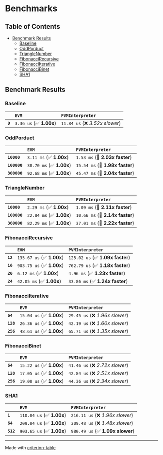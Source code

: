 # Benchmarks

## Table of Contents

- [Benchmark Results](#benchmark-results)
    - [Baseline](#baseline)
    - [OddPorduct](#oddporduct)
    - [TriangleNumber](#trianglenumber)
    - [FibonacciRecursive](#fibonaccirecursive)
    - [FibonacciIterative](#fibonacciiterative)
    - [FibonacciBinet](#fibonaccibinet)
    - [SHA1](#sha1)

## Benchmark Results

### Baseline

|         | `EVM`                   | `PVMInterpreter`                 |
|:--------|:------------------------|:-------------------------------- |
| **`0`** | `3.36 us` (✅ **1.00x**) | `11.84 us` (❌ *3.52x slower*)    |

### OddPorduct

|              | `EVM`                    | `PVMInterpreter`                 |
|:-------------|:-------------------------|:-------------------------------- |
| **`10000`**  | `3.11 ms` (✅ **1.00x**)  | `1.53 ms` (🚀 **2.03x faster**)   |
| **`100000`** | `30.70 ms` (✅ **1.00x**) | `15.54 ms` (🚀 **1.98x faster**)  |
| **`300000`** | `92.68 ms` (✅ **1.00x**) | `45.47 ms` (🚀 **2.04x faster**)  |

### TriangleNumber

|              | `EVM`                    | `PVMInterpreter`                 |
|:-------------|:-------------------------|:-------------------------------- |
| **`10000`**  | `2.29 ms` (✅ **1.00x**)  | `1.09 ms` (🚀 **2.11x faster**)   |
| **`100000`** | `22.84 ms` (✅ **1.00x**) | `10.66 ms` (🚀 **2.14x faster**)  |
| **`360000`** | `82.29 ms` (✅ **1.00x**) | `37.01 ms` (🚀 **2.22x faster**)  |

### FibonacciRecursive

|          | `EVM`                     | `PVMInterpreter`                  |
|:---------|:--------------------------|:--------------------------------- |
| **`12`** | `135.67 us` (✅ **1.00x**) | `125.02 us` (✅ **1.09x faster**)  |
| **`16`** | `903.75 us` (✅ **1.00x**) | `762.79 us` (✅ **1.18x faster**)  |
| **`20`** | `6.12 ms` (✅ **1.00x**)   | `4.96 ms` (✅ **1.23x faster**)    |
| **`24`** | `42.05 ms` (✅ **1.00x**)  | `33.86 ms` (✅ **1.24x faster**)   |

### FibonacciIterative

|           | `EVM`                    | `PVMInterpreter`                 |
|:----------|:-------------------------|:-------------------------------- |
| **`64`**  | `15.04 us` (✅ **1.00x**) | `29.45 us` (❌ *1.96x slower*)    |
| **`128`** | `26.36 us` (✅ **1.00x**) | `42.19 us` (❌ *1.60x slower*)    |
| **`256`** | `48.61 us` (✅ **1.00x**) | `65.71 us` (❌ *1.35x slower*)    |

### FibonacciBinet

|           | `EVM`                    | `PVMInterpreter`                 |
|:----------|:-------------------------|:-------------------------------- |
| **`64`**  | `15.22 us` (✅ **1.00x**) | `41.46 us` (❌ *2.72x slower*)    |
| **`128`** | `17.05 us` (✅ **1.00x**) | `42.84 us` (❌ *2.51x slower*)    |
| **`256`** | `19.00 us` (✅ **1.00x**) | `44.36 us` (❌ *2.34x slower*)    |

### SHA1

|           | `EVM`                     | `PVMInterpreter`                  |
|:----------|:--------------------------|:--------------------------------- |
| **`1`**   | `110.04 us` (✅ **1.00x**) | `216.11 us` (❌ *1.96x slower*)    |
| **`64`**  | `209.04 us` (✅ **1.00x**) | `309.48 us` (❌ *1.48x slower*)    |
| **`512`** | `903.65 us` (✅ **1.00x**) | `980.49 us` (✅ **1.09x slower**)  |

---
Made with [criterion-table](https://github.com/nu11ptr/criterion-table)

